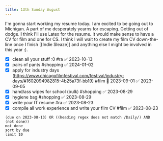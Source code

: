 ```yaml
---
title: 13th Sunday August
---
```

I'm gonna start working my resume today. I am excited to be going out to Michigan. A part of me desperately yearns for escaping. Getting out of dodge. 
I think I'll use Latex for the resume. It would make sense to have a CV for film and one for CS. 
I think I will wait to create my film CV down-the-line once I finish [[Indie Sleaze]] and anything else I might be involved in this year :).
- [x] clean all your stuff :0 #ra ✅ 2023-10-13
- [x] pairs of pants #shopping ✅ 2024-01-02
- [x] apply for industry days  (https://www.chicagofilmfestival.com/festival/industry-days/#1602094982815-4b25a73f-bb19) #film 📅 2023-09-01 ✅ 2023-09-05
- [x] hand/ass wipes for school (bulk) #shopping ✅ 2023-08-29
- [x] hygiene bag #shopping ✅ 2023-08-29
- [x] write your IT resume #ra ✅ 2023-08-23
- [x] compile all work experience and write your film CV #film ✅ 2023-08-23
```tasks
(due on 2023-08-13) OR ((heading regex does not match /Daily/) AND (not done))
not done
sort by due
limit 10
```